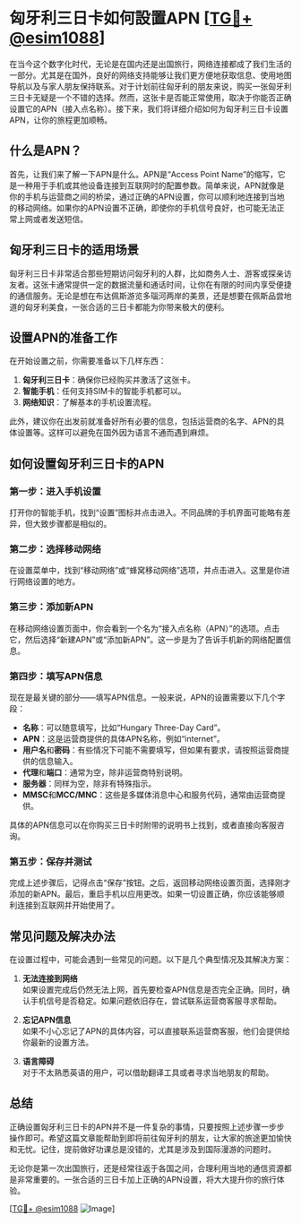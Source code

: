 # 匈牙利三日卡如何設置APN [[TG💪+ @esim1088](https://t.me/s/esim1088)]

在当今这个数字化时代，无论是在国内还是出国旅行，网络连接都成了我们生活的一部分。尤其是在国外，良好的网络支持能够让我们更方便地获取信息、使用地图导航以及与家人朋友保持联系。对于计划前往匈牙利的朋友来说，购买一张匈牙利三日卡无疑是一个不错的选择。然而，这张卡是否能正常使用，取决于你能否正确设置它的APN（接入点名称）。接下来，我们将详细介绍如何为匈牙利三日卡设置APN，让你的旅程更加顺畅。

## 什么是APN？

首先，让我们来了解一下APN是什么。APN是“Access Point Name”的缩写，它是一种用于手机或其他设备连接到互联网时的配置参数。简单来说，APN就像是你的手机与运营商之间的桥梁，通过正确的APN设置，你可以顺利地连接到当地的移动网络。如果你的APN设置不正确，即使你的手机信号良好，也可能无法正常上网或者发送短信。

## 匈牙利三日卡的适用场景

匈牙利三日卡非常适合那些短期访问匈牙利的人群，比如商务人士、游客或探亲访友者。这张卡通常提供一定的数据流量和通话时间，让你在有限的时间内享受便捷的通信服务。无论是想在布达佩斯游览多瑙河两岸的美景，还是想要在佩斯品尝地道的匈牙利美食，一张合适的三日卡都能为你带来极大的便利。

## 设置APN的准备工作

在开始设置之前，你需要准备以下几样东西：

1. **匈牙利三日卡**：确保你已经购买并激活了这张卡。
2. **智能手机**：任何支持SIM卡的智能手机都可以。
3. **网络知识**：了解基本的手机设置流程。

此外，建议你在出发前就准备好所有必要的信息，包括运营商的名字、APN的具体设置等。这样可以避免在国外因为语言不通而遇到麻烦。

## 如何设置匈牙利三日卡的APN

### 第一步：进入手机设置

打开你的智能手机，找到“设置”图标并点击进入。不同品牌的手机界面可能略有差异，但大致步骤都是相似的。

### 第二步：选择移动网络

在设置菜单中，找到“移动网络”或“蜂窝移动网络”选项，并点击进入。这里是你进行网络设置的地方。

### 第三步：添加新APN

在移动网络设置页面中，你会看到一个名为“接入点名称（APN）”的选项。点击它，然后选择“新建APN”或“添加新APN”。这一步是为了告诉手机新的网络配置信息。

### 第四步：填写APN信息

现在是最关键的部分——填写APN信息。一般来说，APN的设置需要以下几个字段：

- **名称**：可以随意填写，比如“Hungary Three-Day Card”。
- **APN**：这是运营商提供的具体APN名称，例如“internet”。
- **用户名**和**密码**：有些情况下可能不需要填写，但如果有要求，请按照运营商提供的信息输入。
- **代理**和**端口**：通常为空，除非运营商特别说明。
- **服务器**：同样为空，除非有特殊指示。
- **MMSC**和**MCC/MNC**：这些是多媒体消息中心和服务代码，通常由运营商提供。

具体的APN信息可以在你购买三日卡时附带的说明书上找到，或者直接向客服咨询。

### 第五步：保存并测试

完成上述步骤后，记得点击“保存”按钮。之后，返回移动网络设置页面，选择刚才添加的新APN。最后，重启手机以应用更改。如果一切设置正确，你应该能够顺利连接到互联网并开始使用了。

## 常见问题及解决办法

在设置过程中，可能会遇到一些常见的问题。以下是几个典型情况及其解决方案：

1. **无法连接到网络**  
   如果设置完成后仍然无法上网，首先要检查APN信息是否完全正确。同时，确认手机信号是否稳定。如果问题依旧存在，尝试联系运营商客服寻求帮助。

2. **忘记APN信息**  
   如果不小心忘记了APN的具体内容，可以直接联系运营商客服，他们会提供给你最新的设置方法。

3. **语言障碍**  
   对于不太熟悉英语的用户，可以借助翻译工具或者寻求当地朋友的帮助。

## 总结

正确设置匈牙利三日卡的APN并不是一件复杂的事情，只要按照上述步骤一步步操作即可。希望这篇文章能帮助到即将前往匈牙利的朋友，让大家的旅途更加愉快和无忧。记住，提前做好功课总是没错的，尤其是涉及到国际漫游的问题时。

无论你是第一次出国旅行，还是经常往返于各国之间，合理利用当地的通信资源都是非常重要的。一张合适的三日卡加上正确的APN设置，将大大提升你的旅行体验。

[[TG💪+ @esim1088](https://t.me/s/esim1088) ![Image](https://i.postimg.cc/4NQfJmqS/Snipaste-2025-05-13-00-14-12.png)]